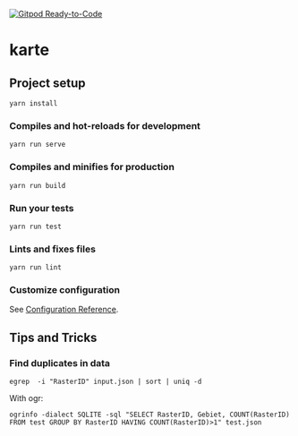 [![Gitpod Ready-to-Code](https://img.shields.io/badge/Gitpod-Ready--to--Code-blue?logo=gitpod)](https://gitpod.io/#https://github.com/BjoernSchilberg/stechlinsee-gebiet) 

# karte

## Project setup
```
yarn install
```

### Compiles and hot-reloads for development
```
yarn run serve
```

### Compiles and minifies for production
```
yarn run build
```

### Run your tests
```
yarn run test
```

### Lints and fixes files
```
yarn run lint
```

### Customize configuration
See [Configuration Reference](https://cli.vuejs.org/config/).

## Tips and Tricks

### Find duplicates in data
```shell
egrep  -i "RasterID" input.json | sort | uniq -d
````

With ogr:

```shell
ogrinfo -dialect SQLITE -sql "SELECT RasterID, Gebiet, COUNT(RasterID) FROM test GROUP BY RasterID HAVING COUNT(RasterID)>1" test.json 
```
